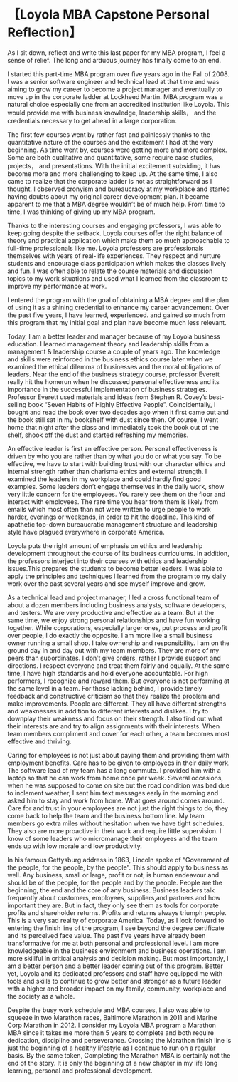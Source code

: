 # 【Loyola MBA Capstone Personal Reflection】

As I sit down, reflect and write this last paper for my MBA program, 
I feel a sense of relief. The long and arduous journey has finally come to an end. 

I started this part-time MBA program over five years ago in the Fall of 2008. I was a senior software engineer and technical lead at that time and was aiming to grow my career to become a project manager and eventually to move up in the corporate ladder at Lockheed Martin. MBA program was a natural choice especially one from an accredited institution like Loyola. This would provide me with business knowledge, leadership skills， and the credentials necessary to get ahead in a large corporation. 

The first few courses went by rather fast and painlessly thanks to the quantitative nature of the courses and the excitement I had at the very beginning. As time went by, courses were getting more and more complex. Some are both qualitative and quantitative,  some require case studies, projects， and presentations. With the initial excitement subsiding,  it has become more and more challenging to keep up. At the same time, I also came to realize that the corporate ladder is not as straightforward as I thought. I observed cronyism and bureaucracy at my workplace and started having doubts about my original career development plan. It became apparent to me that a MBA degree wouldn’t be of much help. From time to time, I was thinking of giving up my MBA program. 

Thanks to the interesting courses and engaging professors, I was able to keep going despite the setback. Loyola courses offer the right balance of theory and practical application which make them so much approachable to full-time professionals like me. Loyola professors are professionals themselves with years of real-life experiences. They respect and nurture students and encourage class participation which makes the classes lively and fun. I was often able to relate the course materials and discussion topics to my work situations and used what I learned from the classroom to improve my performance at work.

I entered the program with the goal of obtaining a MBA degree and the plan of using it as a shining credential to enhance my career advancement. Over the past five years, I have learned, experienced. and gained so much from this program that my initial goal and plan have become much less relevant.  

Today, I am a better leader and manager because of my Loyola business education. I learned management theory and leadership skills from a management & leadership course a couple of years ago. The knowledge and skills were reinforced in the business ethics course later when we examined the ethical dilemma of businesses and the moral obligations of leaders. Near the end of the business strategy course, professor Everett really hit the homerun when he discussed personal effectiveness and its importance in the successful implementation of business strategies. Professor Everett used materials and ideas from Stephen R. Covey’s best-selling book “Seven Habits of Highly Effective People”. Coincidentally, I bought and read the book over two decades ago when it first came out and the book still sat in my bookshelf with dust since then. Of course, I went home that night after the class and immediately took the book out of the shelf, shook off the dust and started refreshing my memories. 

An effective leader is first an effective person. Personal effectiveness is driven by who you are rather than by what you do or what you say. To be effective, we have to start with building trust with our character ethics and internal strength rather than charisma ethics and external strength. I examined the leaders in my workplace and could hardly find good examples. Some leaders don’t engage themselves in the daily work, show very little concern for the employees. You rarely see them on the floor and interact with employees. The rare time you hear from them is likely from emails which most often than not were written to urge people to work harder, evenings or weekends, in order to hit the deadline. This kind of apathetic top-down bureaucratic management structure and leadership style have plagued everywhere in corporate America.  

Loyola puts the right amount of emphasis on ethics and leadership development throughout the course of its business curriculums. In addition, the professors interject into their courses with ethics and leadership issues.This prepares the students to become better leaders. I was able to apply the principles and techniques I learned from the program to my daily work over the past several years and see myself improve and grow.

As a technical lead and project manager, I led a cross functional team of about a dozen members including business analysts, software developers, and testers. We are very productive and effective as a team. But at the same time, we enjoy strong personal relationships and have fun working together. While corporations, especially larger ones, put process and profit over people, I do exactly the opposite. I am more like a small business owner running a small shop. I take ownership and responsibility. I am on the ground day in and day out with my team members. They are more of my peers than subordinates. I don’t give orders, rather I provide support and directions. I respect everyone and treat them fairly and equally. At the same time, I have high standards and hold everyone accountable. For high performers, I recognize and reward them. But everyone is not performing at the same level in a team. For those lacking behind, I provide timely feedback and constructive criticism so that they realize the problem and make improvements. People are different. They all have different strengths and weaknesses in addition to different interests and dislikes.  I try to downplay their weakness and focus on their strength. I also find out what their interests are and try to align assignments with their interests. When team members compliment and cover for each other, a team becomes most effective and thriving. 

Caring for employees is not just about paying them and providing them with employment benefits. Care has to be given to employees in their daily work. The software lead of my team has a long commute. I provided him with a laptop so that he can work from home once per week. Several occasions, when he was supposed to come on site but the road condition was bad due to inclement weather, I  sent him text messages early in the morning and asked him to stay and work from home. What goes around comes around. Care for and trust in your employees are not just the right things to do, they come back to help the team and the business bottom line. My team members go extra miles without hesitation when we have tight schedules. They also are more proactive in their work and require little supervision. I know of some leaders who micromanage their employees and the team ends up with low morale and low productivity. 

In his famous Gettysburg address in 1863, Lincoln spoke of “Government of the people, for the people, by the people”.  This should apply to business as well. Any business, small or large, profit or not, is human endeavour and should be of the people, for the people and by the people. People are the beginning, the end and the core of any business. Business leaders talk frequently about customers, employees, suppliers,and partners and how important they are. But in fact, they only see them as tools for corporate profits and shareholder returns. Profits and returns always triumph people. This is a very sad reality of corporate America.
Today, as I look forward to entering the finish line of the program, I see beyond the degree certificate and its perceived face value. The past five years have already been transformative for me at both personal and professional level. I am more knowledgeable in the business environment and business operations. I am more skillful in critical analysis and decision making. But most importantly, I am a better person and a better leader coming out of this program. Better yet, Loyola and its dedicated professors and staff have equipped me with tools and skills to continue to grow better and stronger as a future leader with a higher and broader impact on my family, community, workplace and the society as a whole.

Despite the busy work schedule and MBA courses,  I also was able to squeeze in two Marathon races, Baltimore Marathon in 2011 and Marine Corp Marathon in 2012. I consider my Loyola MBA program a Marathon MBA since it takes me more than 5 years to complete and both require dedication, discipline and perseverance. Crossing the Marathon finish line is just the beginning of a healthy lifestyle as I continue to run on a regular basis. By the same token, Completing the Marathon MBA is certainly not the end of the story. It is only the beginning of a new chapter in my life long learning, personal and professional development.
